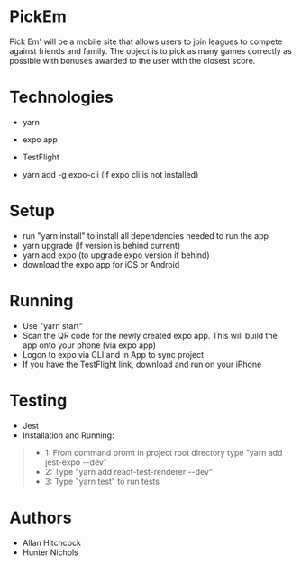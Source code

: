 # PickEm

Pick Em' will be a mobile site that allows users to join leagues to compete against friends and family. The object is to pick as many games correctly as possible with bonuses awarded to the user with the closest score. 

# Technologies

* yarn
* expo app
* TestFlight


* yarn add -g expo-cli (if expo cli is not installed)

# Setup

* run "yarn install" to install all dependencies needed to run the app
* yarn upgrade (if version is behind current)
* yarn add expo (to upgrade expo version if behind)
* download the expo app for iOS or Android

# Running

* Use "yarn start" 
* Scan the QR code for the newly created expo app. This will build the app onto your phone (via expo app)
* Logon to expo via CLI and in App to sync project
* If you have the TestFlight link, download and run on your iPhone

# Testing

* Jest
* Installation and Running:

> * 1: From command promt in project root directory type "yarn add jest-expo --dev"
> * 2: Type "yarn add react-test-renderer --dev"
> * 3: Type "yarn test" to run tests


# Authors

* Allan Hitchcock
* Hunter Nichols
